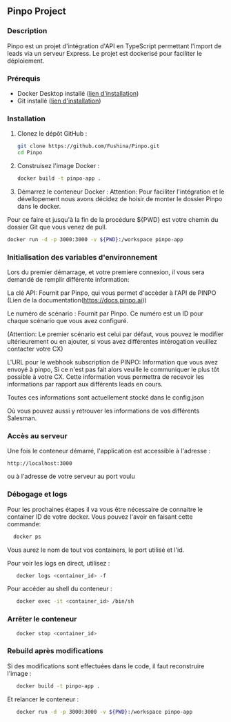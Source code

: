 ## Pinpo Project

### Description

Pinpo est un projet d'intégration d'API en TypeScript permettant l'import de leads via un serveur Express. Le projet est dockerisé pour faciliter le déploiement.

### Prérequis

* Docker Desktop installé ([lien d'installation](https://www.docker.com/products/docker-desktop/)) 
* Git installé ([lien d'installation](https://git-scm.com/))

### Installation

1. Clonez le dépôt GitHub :

   ```bash
   git clone https://github.com/Fushina/Pinpo.git
   cd Pinpo
   ```

2. Construisez l'image Docker :

   ```bash
   docker build -t pinpo-app .
   ```

3. Démarrez le conteneur Docker :
Attention: Pour faciliter l'intégration et le dévellopement nous avons décidez de hoisir de monter le dossier Pinpo dans le docker.

Pour ce faire et jusqu'à la fin de la procédure ${PWD} est votre chemin du dossier Git que vous venez de pull.
   ```bash
   docker run -d -p 3000:3000 -v ${PWD}:/workspace pinpo-app
   ```

### Initialisation des variables d'environnement

Lors du premier démarrage, et votre premiere connexion, il vous sera demandé de remplir différente information:

La clé API: Fournit par Pinpo, qui vous permet d'accèder à l'API de PINPO (Lien de la documentation(https://docs.pinpo.ai))

Le numéro de scénario : Fournit par Pinpo. Ce numéro est un ID pour chaque scénario que vous avez configuré.

(Attention: Le premier scénario est celui par défaut, vous pouvez le modifier ultérieurement ou en ajouter, si vous avez différentes intérogation veuillez contacter votre CX)

L'URL pour le webhook subscription de PINPO: Information que vous avez envoyé à pinpo, Si ce n'est pas fait alors veuille le communiquer le plus tôt possible à votre CX.
Cette information vous permettra de recevoir les informations par rapport aux différents leads en cours.

Toutes ces informations sont actuellement stocké dans le config.json

Où vous pouvez aussi y retrouver les informations de vos différents Salesman.

### Accès au serveur

Une fois le conteneur démarré, l'application est accessible à l'adresse :

```
http://localhost:3000
```

ou à l'adresse de votre serveur au port voulu

### Débogage et logs

Pour les prochaines étapes il va vous être nécessaire de connaitre le container ID de votre docker.
Vous pouvez l'avoir en faisant cette commande:

```bash
  docker ps
```

Vous aurez le nom de tout vos containers, le port utilisé et l'id.

Pour voir les logs en direct, utilisez :

```bash
   docker logs <container_id> -f
```

Pour accéder au shell du conteneur :

```bash
   docker exec -it <container_id> /bin/sh
```

### Arrêter le conteneur

```bash
   docker stop <container_id>
```

### Rebuild après modifications

Si des modifications sont effectuées dans le code, il faut reconstruire l'image :

```bash
   docker build -t pinpo-app .
```

Et relancer le conteneur :

```bash
   docker run -d -p 3000:3000 -v ${PWD}:/workspace pinpo-app
```

